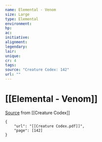 ```yaml
---
name: Elemental - Venom
size: Large
type: Elemental
environment: 
hp: 
ac: 
initiative: 
alignment: 
legendary: 
lair: 
unique: 
cr: 4
tags: 
source: "Creature Codex: 142"
url: ""
---
```

# [[Elemental - Venom]]

[Source](zotero://open-pdf/library/items/NTNKJRHG?page=142) from [[Creature Codex]]

```pdf
{
	"url": "[[Creature Codex.pdf]]",
	"page": [142]
}
```

